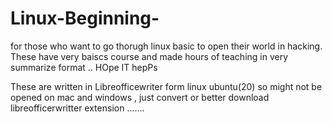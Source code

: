 # Linux-Beginning-
for those who want to go thorugh linux basic to open their world in hacking.
These have very baiscs course and made hours of teaching in very summarize format ..
HOpe IT hepPs

These are written in Libreofficewriter form linux ubuntu(20) so might not be opened 
on mac and windows , just convert or better download libreofficerwritter extension .......
